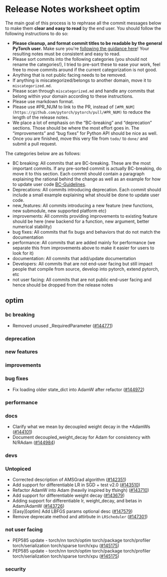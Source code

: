 
# Release Notes worksheet optim

The main goal of this process is to rephrase all the commit messages below to make them **clear and easy to read** by the end user. You should follow the following instructions to do so:

* **Please cleanup, and format commit titles to be readable by the general PyTorch user.** Make sure you're [following the guidance here](https://docs.google.com/document/d/14OmgGBr1w6gl1VO47GGGdwrIaUNr92DFhQbY_NEk8mQ/edit)! Your resulting notes must be consistent and easy to read.
* Please sort commits into the following categories (you should not rename the categories!), I tried to pre-sort these to ease your work, feel free to move commits around if the current categorization is not good.
* Anything that is not public facing needs to be removed.
* If anything is miscategorized/belongs to another domain, move it to `miscategorized.md`.
* Please scan through `miscategorized.md` and handle any commits that belong within your domain according to these instructions.
* Please use markdown format.
* Please use #PR_NUM to link to the PR, instead of `[#PR_NUM](https://github.com/pytorch/pytorch/pull/#PR_NUM)` to reduce the length of the release notes.
* We place a lot of emphasis on the “BC-breaking” and “deprecation” sections. Those should be where the most effort goes in. The “improvements” and “bug fixes” for Python API should be nice as well.
* Once you are finished, move this very file from `todo/` to `done/` and submit a pull request.

The categories below are as follows:

* BC breaking: All commits that are BC-breaking. These are the most important commits. If any pre-sorted commit is actually BC-breaking, do move it to this section. Each commit should contain a paragraph explaining the rational behind the change as well as an example for how to update user code [BC-Guidelines](https://docs.google.com/document/d/14OmgGBr1w6gl1VO47GGGdwrIaUNr92DFhQbY_NEk8mQ/edit#heading=h.a9htwgvvec1m).
* Deprecations: All commits introducing deprecation. Each commit should include a small example explaining what should be done to update user code.
* new_features: All commits introducing a new feature (new functions, new submodule, new supported platform etc)
* improvements: All commits providing improvements to existing feature should be here (new backend for a function, new argument, better numerical stability)
* bug fixes: All commits that fix bugs and behaviors that do not match the documentation
* performance: All commits that are added mainly for performance (we separate this from improvements above to make it easier for users to look for it)
* documentation: All commits that add/update documentation
* Developers: All commits that are not end-user facing but still impact people that compile from source, develop into pytorch, extend pytorch, etc
* not user facing: All commits that are not public end-user facing and hence should be dropped from the release notes

## optim
### bc breaking
- Removed unused _RequiredParameter ([#144771](https://github.com/pytorch/pytorch/pull/144771))
### deprecation
### new features
### improvements
### bug fixes
- Fix loading older state_dict into AdamW after refactor ([#144972](https://github.com/pytorch/pytorch/pull/144972))
### performance
### docs
- Clarify what we mean by decoupled weight decay in the *AdamWs ([#144101](https://github.com/pytorch/pytorch/pull/144101))
- Document decoupled_weight_decay for Adam for consistency with N/RAdam ([#144984](https://github.com/pytorch/pytorch/pull/144984))
### devs
### Untopiced
- Corrected description of AMSGrad algorithm ([#142351](https://github.com/pytorch/pytorch/pull/142351))
- Add support for differentiable LR in SGD + test v2.0 ([#143510](https://github.com/pytorch/pytorch/pull/143510))
- Refactor AdamW into Adam (heavily inspired by tfsingh) ([#143710](https://github.com/pytorch/pytorch/pull/143710))
- Add support for differentiable weight decay ([#143679](https://github.com/pytorch/pytorch/pull/143679))
- Adding support for differentiable lr, weight_decay, and betas in Adam/AdamW ([#143726](https://github.com/pytorch/pytorch/pull/143726))
- [Easy][optim] Add LBFGS params optional desc ([#147579](https://github.com/pytorch/pytorch/pull/147579))
- Remove deprecate method and attirbute in `LRScheduler` ([#147301](https://github.com/pytorch/pytorch/pull/147301))
### not user facing
- PEP585 update -  torch/nn torch/optim torch/package torch/profiler torch/serialization torch/sparse torch/xpu ([#145175](https://github.com/pytorch/pytorch/pull/145175))
- PEP585 update -  torch/nn torch/optim torch/package torch/profiler torch/serialization torch/sparse torch/xpu ([#145175](https://github.com/pytorch/pytorch/pull/145175))
### security
